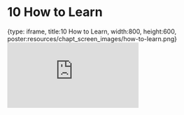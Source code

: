 # 10 How to Learn
 
{type: iframe, title:10 How to Learn, width:800, height:600, poster:resources/chapt_screen_images/how-to-learn.png}
![](https://datatrail-jhu.github.io/DataTrail/no_toc/how-to-learn.html)
 

 
